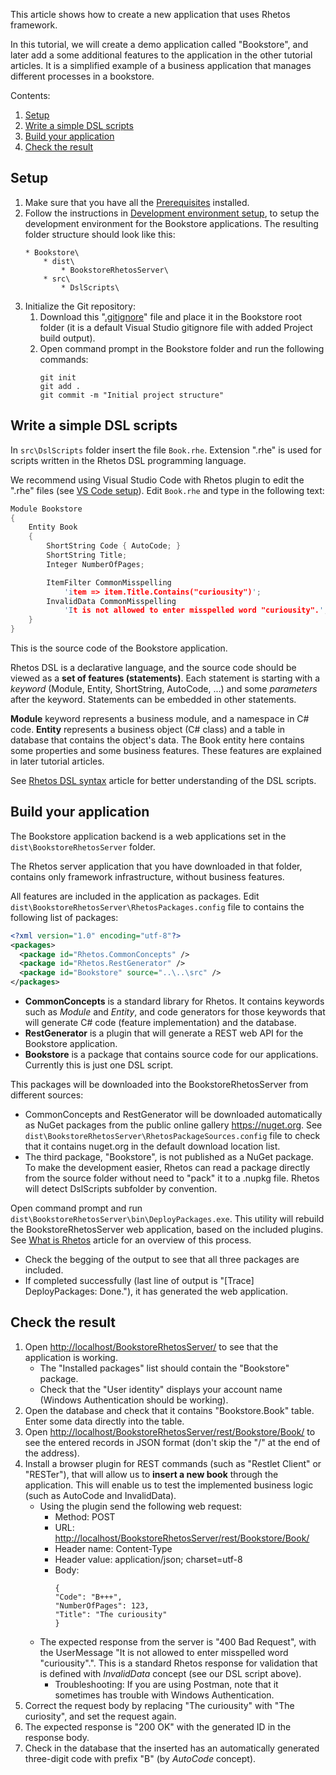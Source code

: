This article shows how to create a new application that uses Rhetos framework.

In this tutorial, we will create a demo application called "Bookstore",
and later add a some additional features to the application in the other tutorial articles.
It is a simplified example of a business application that manages different processes in a bookstore.

Contents:

1. [Setup](#setup)
2. [Write a simple DSL scripts](#write-a-simple-dsl-scripts)
3. [Build your application](#build-your-application)
4. [Check the result](#check-the-result)

## Setup

1. Make sure that you have all the [Prerequisites](Prerequisites) installed.
2. Follow the instructions in [Development environment setup](Development-environment-setup), to setup the development environment for the Bookstore applications. 
The resulting folder structure should look like this:
    ```
    * Bookstore\
        * dist\
            * BookstoreRhetosServer\
        * src\
            * DslScripts\
    ```
3. Initialize the Git repository:
   1. Download this "[.gitignore](https://raw.githubusercontent.com/Rhetos/Bookstore/master/.gitignore)" file and place it in the Bookstore root folder (it is a default Visual Studio gitignore file with added Project build output).
   2. Open command prompt in the Bookstore folder and run the following commands:
      ```
      git init
      git add .
      git commit -m "Initial project structure"
      ```

## Write a simple DSL scripts

In `src\DslScripts` folder insert the file `Book.rhe`. Extension ".rhe" is used for scripts written in the Rhetos DSL programming language.

We recommend using Visual Studio Code with Rhetos plugin to edit the ".rhe" files (see [VS Code setup](https://github.com/Rhetos/Rhetos/wiki/Prerequisites#configure-your-text-editor-for-dsl-scripts-rhe)). Edit `Book.rhe` and type in the following text:

```C
Module Bookstore
{
    Entity Book
    {
        ShortString Code { AutoCode; }
        ShortString Title;
        Integer NumberOfPages;

        ItemFilter CommonMisspelling
            'item => item.Title.Contains("curiousity")';
        InvalidData CommonMisspelling
            'It is not allowed to enter misspelled word "curiousity".';
    }
}
```

This is the source code of the Bookstore application.

Rhetos DSL is a declarative language, and the source code should be viewed as a **set of features (statements)**.
Each statement is starting with a *keyword* (Module, Entity, ShortString, AutoCode, ...) and some *parameters* after the keyword. Statements can be embedded in other statements.

**Module** keyword represents a business module, and a namespace in C# code. **Entity** represents a business object (C# class) and a table in database that contains the object's data. The Book entity here contains some properties and some business features. These features are explained in later tutorial articles.

See [Rhetos DSL syntax](Rhetos-DSL-syntax) article for better understanding of the DSL scripts.

## Build your application

The Bookstore application backend is a web applications set in the `dist\BookstoreRhetosServer` folder.

The Rhetos server application that you have downloaded in that folder, contains only framework infrastructure, without business features.

All features are included in the application as packages. Edit `dist\BookstoreRhetosServer\RhetosPackages.config` file to contains the following list of packages:

```XML
<?xml version="1.0" encoding="utf-8"?>
<packages>
  <package id="Rhetos.CommonConcepts" />
  <package id="Rhetos.RestGenerator" />
  <package id="Bookstore" source="..\..\src" />
</packages>
```

* **CommonConcepts** is a standard library for Rhetos. It contains keywords such as *Module* and *Entity*, and code generators for those keywords that will generate C# code (feature implementation) and the database.
* **RestGenerator** is a plugin that will generate a REST web API for the Bookstore application.
* **Bookstore** is a package that contains source code for our applications. Currently this is just one DSL script.

This packages will be downloaded into the BookstoreRhetosServer from different sources:

* CommonConcepts and RestGenerator will be downloaded automatically as NuGet packages from the public online gallery <https://nuget.org>. See `dist\BookstoreRhetosServer\RhetosPackageSources.config` file to check that it contains nuget.org in the default download location list.
* The third package, "Bookstore", is not published as a NuGet package. To make the development easier, Rhetos can read a package directly from the source folder without need to "pack" it to a .nupkg file. Rhetos will detect DslScripts subfolder by convention.

Open command prompt and run `dist\BookstoreRhetosServer\bin\DeployPackages.exe`. This utility will rebuild the BookstoreRhetosServer web application, based on the included plugins. See [What is Rhetos](What-is-Rhetos) article for an overview of this process.

* Check the begging of the output to see that all three packages are included.
* If completed successfully (last line of output is "[Trace] DeployPackages: Done."), it has generated the web application.

## Check the result

1. Open <http://localhost/BookstoreRhetosServer/> to see that the application is working.
    * The "Installed packages" list should contain the "Bookstore" package.
    * Check that the "User identity" displays your account name (Windows Authentication should be working).
2. Open the database and check that it contains "Bookstore.Book" table. Enter some data directly into the table.
3. Open <http://localhost/BookstoreRhetosServer/rest/Bookstore/Book/> to see the entered records in JSON format (don't skip the "/" at the end of the address).
4. Install a browser plugin for REST commands (such as "Restlet Client" or "RESTer"), that will allow us to **insert a new book** through the application. This will enable us to test the implemented business logic (such as AutoCode and InvalidData).
    * Using the plugin send the following web request:
      * Method: POST
      * URL: <http://localhost/BookstoreRhetosServer/rest/Bookstore/Book/>
      * Header name: Content-Type
      * Header value: application/json; charset=utf-8
      * Body:
        ```
        {
        "Code": "B+++",
        "NumberOfPages": 123,
        "Title": "The curiousity"
        }
        ```
    * The expected response from the server is "400 Bad Request", with the UserMessage "It is not allowed to enter misspelled word "curiousity".". This is a standard Rhetos response for validation that is defined with *InvalidData* concept (see our DSL script above).
      * Troubleshooting: If you are using Postman, note that it sometimes has trouble with Windows Authentication.
5. Correct the request body by replacing "The curiousity" with "The curiosity", and set the request again.
6. The expected response is "200 OK" with the generated ID in the response body.
7. Check in the database that the inserted has an automatically generated three-digit code with prefix "B" (by *AutoCode* concept).
